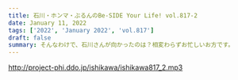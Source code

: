 ```yaml
---
title: 石川・ホンマ・ぶるんのBe-SIDE Your Life! vol.817-2
date: January 11, 2022
tags: ['2022', 'January 2022', 'vol.817']
draft: false
summary: そんなわけで、石川さんが向かったのは？相変わらずお忙しいお方です。
---
```


http://project-phi.ddo.jp/ishikawa/ishikawa817_2.mp3
